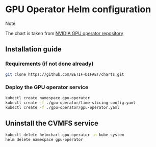 # GPU Operator Helm configuration

> [!NOTE]
> The chart is taken from [NVIDIA GPU operator repository](https://github.com/NVIDIA/gpu-operator)

## Installation guide

### Requirements (if not done already)

```bash
git clone https://github.com/BETIF-DIFAET/charts.git
```

### Deploy the GPU operator service

```bash
kubectl create namespace gpu-operator
kubectl create -f ./gpu-operator/time-slicing-config.yaml
kubectl create -f ./gpu-operator/gpu-operator.yaml
```

## Uninstall the CVMFS service

```bash
kubectl delete helmchart gpu-operator -n kube-system
helm delete namespace gpu-operator
```